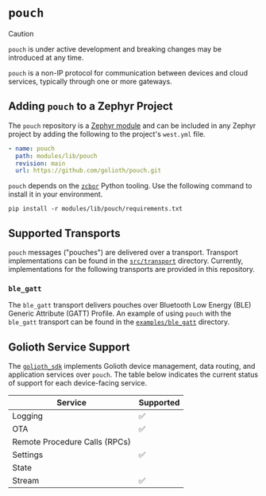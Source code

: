 # `pouch`

> [!CAUTION]
> `pouch` is under active development and breaking changes may be introduced at
> any time.

`pouch` is a non-IP protocol for communication between devices and cloud
services, typically through one or more gateways.

## Adding `pouch` to a Zephyr Project

The `pouch` repository is a [Zephyr
module](https://docs.zephyrproject.org/latest/develop/modules.html) and can be
included in any Zephyr project by adding the following to the project's
`west.yml` file.

```yaml
- name: pouch
  path: modules/lib/pouch
  revision: main
  url: https://github.com/golioth/pouch.git
```

`pouch` depends on the [`zcbor`](https://github.com/NordicSemiconductor/zcbor)
Python tooling. Use the following command to install it in your environment.

```
pip install -r modules/lib/pouch/requirements.txt
```

## Supported Transports

`pouch` messages ("pouches") are delivered over a transport. Transport
implementations can be found in the [`src/transport`](./src/transport)
directory. Currently, implementations for the following transports are provided
in this repository.

### `ble_gatt`

The `ble_gatt` transport delivers pouches over Bluetooth Low Energy (BLE)
Generic Attribute (GATT) Profile. An example of using `pouch` with the
`ble_gatt` transport can be found in the
[`examples/ble_gatt`](./examples/ble_gatt) directory.

## Golioth Service Support

The [`golioth_sdk`](./golioth_sdk) implements Golioth device management, data
routing, and application services over `pouch`. The table below indicates the
current status of support for each device-facing service.

| Service                       | Supported |
|-------------------------------|-----------|
| Logging                       | ✅        |
| OTA                           | ✅        |
| Remote Procedure Calls (RPCs) |           |
| Settings                      | ✅        |
| State                         |           |
| Stream                        | ✅        |
